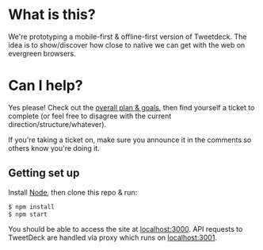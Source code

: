 # What is this?

We're prototyping a mobile-first & offline-first version of Tweetdeck. The idea is to show/discover how close to native we can get with the web on evergreen browsers.

# Can I help?

Yes please! Check out the [overall plan & goals](https://docs.google.com/document/d/1vdUBZooLMBa5AtkED619kndf3eNz_LeltLZYQ71VEKQ/edit?usp=sharing), then find yourself a ticket to complete (or feel free to disagree with the current direction/structure/whatever).

If you're taking a ticket on, make sure you announce it in the comments so others know you're doing it.

## Getting set up

Install [Node](http://nodejs.org/), then clone this repo & run:

```sh
$ npm install
$ npm start
```

You should be able to access the site at [localhost:3000](http://localhost:3000). API requests to TweetDeck are handled via proxy which runs on [localhost:3001](http://localhost:3001).
